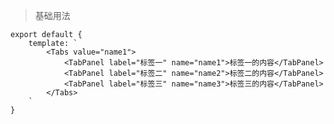 > 基础用法

    export default {
        template: `
            <Tabs value="name1">
                <TabPanel label="标签一" name="name1">标签一的内容</TabPanel>
                <TabPanel label="标签二" name="name2">标签二的内容</TabPanel>
                <TabPanel label="标签三" name="name3">标签三的内容</TabPanel>
            </Tabs>
        `
    }